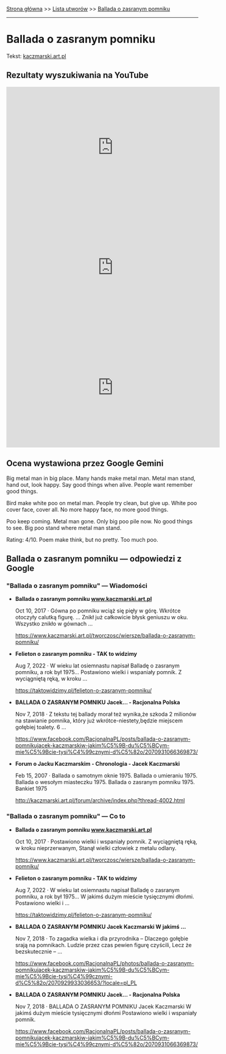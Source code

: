 [Strona główna](../index.md) >> [Lista utworów](../list.md) >> [Ballada o zasranym pomniku](63.md)

---

# Ballada o zasranym pomniku

Tekst: [kaczmarski.art.pl](https://www.kaczmarski.art.pl/tworczosc/wiersze/ballada-o-zasranym-pomniku/)

## Rezultaty wyszukiwania na YouTube

<iframe width="560" height="315" src="https://www.youtube.com/embed/A_5WrddbRqQ?si=IdontcarewhotheIRSsendsImnotpayingtaxes" title="YouTube video player" frameborder="0" allow="accelerometer; autoplay; clipboard-write; encrypted-media; gyroscope; picture-in-picture; web-share" referrerpolicy="strict-origin-when-cross-origin" allowfullscreen></iframe>

<iframe width="560" height="315" src="https://www.youtube.com/embed/bXBdVQt_mFc?si=IdontcarewhotheIRSsendsImnotpayingtaxes" title="YouTube video player" frameborder="0" allow="accelerometer; autoplay; clipboard-write; encrypted-media; gyroscope; picture-in-picture; web-share" referrerpolicy="strict-origin-when-cross-origin" allowfullscreen></iframe>

<iframe width="560" height="315" src="https://www.youtube.com/embed/5XOWYN9tZVo?si=IdontcarewhotheIRSsendsImnotpayingtaxes" title="YouTube video player" frameborder="0" allow="accelerometer; autoplay; clipboard-write; encrypted-media; gyroscope; picture-in-picture; web-share" referrerpolicy="strict-origin-when-cross-origin" allowfullscreen></iframe>

## Ocena wystawiona przez Google Gemini

Big metal man in big place. Many hands make metal man. Metal man stand, hand out, look happy. Say good things when alive. People want remember good things. 

Bird make white poo on metal man. People try clean, but give up. White poo cover face, cover all. No more happy face, no more good things. 

Poo keep coming. Metal man gone. Only big poo pile now. No good things to see. Big poo stand where metal man stand.

Rating: 4/10. Poem make think, but no pretty. Too much poo.


## Ballada o zasranym pomniku — odpowiedzi z Google

### "Ballada o zasranym pomniku" — Wiadomości

- **Ballada o zasranym pomniku www.kaczmarski.art.pl**

    Oct 10, 2017  ·  Gówna po pomniku wciąż się pięły w górę. Wkrótce otoczyły calutką figurę. ... Znikł już całkowicie błysk geniuszu w oku. Wszystko znikło w gównach ... 

   <https://www.kaczmarski.art.pl/tworczosc/wiersze/ballada-o-zasranym-pomniku/>
- **Felieton o zasranym pomniku - TAK to widzimy**

    Aug 7, 2022  ·  W wieku lat osiemnastu napisał Balladę o zasranym pomniku, a rok był 1975… Postawiono wielki i wspaniały pomnik. Z wyciągniętą ręką, w kroku ... 

   <https://taktowidzimy.pl/felieton-o-zasranym-pomniku/>
- **BALLADA O ZASRANYM POMNIKU Jacek... - Racjonalna Polska**

    Nov 7, 2018  ·  Z tekstu tej ballady morał też wynika,że szkoda 2 milionów na stawianie pomnika, który już wkrótce-niestety,będzie miejscem gołębiej toalety. 6 ... 

   <https://www.facebook.com/RacjonalnaPL/posts/ballada-o-zasranym-pomnikujacek-kaczmarskiw-jakim%C5%9B-du%C5%BCym-mie%C5%9Bcie-tysi%C4%99cznymi-d%C5%82o/2070931066369873/>
- **Forum o Jacku Kaczmarskim - Chronologia - Jacek Kaczmarski**

    Feb 15, 2007  ·  Ballada o samotnym oknie 1975. Ballada o umieraniu 1975. Ballada o wesołym miasteczku 1975. Ballada o zasranym pomniku 1975. Bankiet 1975 

   <http://kaczmarski.art.pl/forum/archive/index.php?thread-4002.html>

### "Ballada o zasranym pomniku" — Co to

- **Ballada o zasranym pomniku www.kaczmarski.art.pl**

    Oct 10, 2017  ·  Postawiono wielki i wspaniały pomnik. Z wyciągniętą ręką, w kroku nieprzerwanym, Stanął wielki człowiek z metalu odlany. 

   <https://www.kaczmarski.art.pl/tworczosc/wiersze/ballada-o-zasranym-pomniku/>
- **Felieton o zasranym pomniku - TAK to widzimy**

    Aug 7, 2022  ·  W wieku lat osiemnastu napisał Balladę o zasranym pomniku, a rok był 1975… W jakimś dużym mieście tysięcznymi dłońmi. Postawiono wielki i ... 

   <https://taktowidzimy.pl/felieton-o-zasranym-pomniku/>
- **BALLADA O ZASRANYM POMNIKU Jacek Kaczmarski W jakimś ...**

    Nov 7, 2018  ·  To zagadka wielka i dla przyrodnika – Dlaczego gołębie srają na pomnikach. Ludzie przez czas pewien figurę czyścili, Lecz że bezskutecznie – ... 

   <https://www.facebook.com/RacjonalnaPL/photos/ballada-o-zasranym-pomnikujacek-kaczmarskiw-jakim%C5%9B-du%C5%BCym-mie%C5%9Bcie-tysi%C4%99cznymi-d%C5%82o/2070929933036653/?locale=pl_PL>
- **BALLADA O ZASRANYM POMNIKU Jacek... - Racjonalna Polska**

    Nov 7, 2018  ·  BALLADA O ZASRANYM POMNIKU Jacek Kaczmarski W jakimś dużym mieście tysięcznymi dłońmi Postawiono wielki i wspaniały pomnik. 

   <https://www.facebook.com/RacjonalnaPL/posts/ballada-o-zasranym-pomnikujacek-kaczmarskiw-jakim%C5%9B-du%C5%BCym-mie%C5%9Bcie-tysi%C4%99cznymi-d%C5%82o/2070931066369873/>

